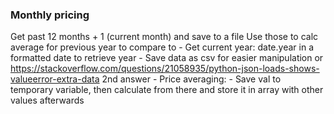 
### Monthly pricing

Get past 12 months + 1 (current month) and save to a file
Use those to calc average for previous year to compare to
	- Get current year: date.year in a formatted date to retrieve year
	- Save data as csv for easier manipulation or https://stackoverflow.com/questions/21058935/python-json-loads-shows-valueerror-extra-data 2nd answer
		- Price averaging:
			- Save val to temporary variable, then calculate from there and store it in array with other values afterwards